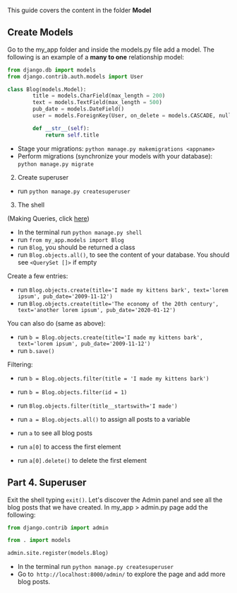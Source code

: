 This guide covers the content in the folder **Model**

## Create Models

Go to the my_app folder and inside the models.py file add a model. The following is an example of a **many to one** relationship model:

```python
from django.db import models
from django.contrib.auth.models import User

class Blog(models.Model):
        title = models.CharField(max_length = 200)
        text = models.TextField(max_length = 500)
        pub_date = models.DateField()
        user = models.ForeignKey(User, on_delete = models.CASCADE, null=True, blank=True)

        def __str__(self):
            return self.title
```

- Stage your migrations: `python manage.py makemigrations <appname>`
- Perform migrations (synchronize your models with your database): `python manage.py migrate`

2. Create superuser

- run `python manage.py createsuperuser`

3. The shell

 (Making Queries, click [here](https://docs.djangoproject.com/en/3.1/topics/db/queries/))

- In the terminal run `python manage.py shell`
- run `from my_app.models import Blog`
- run `Blog`, you should be returned a class
- run `Blog.objects.all()`, to see the content of your database. You should see `<QuerySet []>` if empty

Create a few entries:

- run `Blog.objects.create(title='I made my kittens bark', text='lorem ipsum', pub_date='2009-11-12')`
- run `Blog.objects.create(title='The economy of the 20th century', text='another lorem ipsum', pub_date='2020-01-12')`

You can also do (same as above):

- run `b = Blog.objects.create(title='I made my kittens bark', text='lorem ipsum', pub_date='2009-11-12')`
- run `b.save()`

Filtering:

- run `b = Blog.objects.filter(title = 'I made my kittens bark')`
- run `b = Blog.objects.filter(id = 1)`
- run `Blog.objects.filter(title__startswith='I made')`

- run `a = Blog.objects.all()` to assign all posts to a variable
- run `a` to see all blog posts
- run `a[0]` to access the first element
- run `a[0].delete()` to delete the first element


## Part 4. Superuser

Exit the shell typing `exit()`. Let's discover the Admin panel and see all the blog posts that we have created. In my_app > admin.py page add the following:

```python
from django.contrib import admin

from . import models

admin.site.register(models.Blog)

```
- In the terminal run `python manage.py createsuperuser`
- Go to` http://localhost:8000/admin/` to explore the page and add more blog posts.
